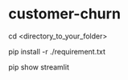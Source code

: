 # customer-churn

cd <directory_to_your_folder>

pip install -r ./requirement.txt

pip show streamlit
